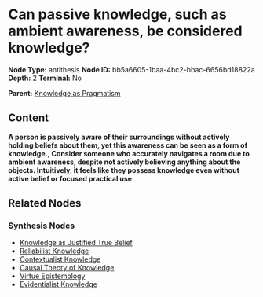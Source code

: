 # Can passive knowledge, such as ambient awareness, be considered knowledge?

**Node Type:** antithesis
**Node ID:** bb5a6605-1baa-4bc2-bbac-6656bd18822a
**Depth:** 2
**Terminal:** No

**Parent:** [Knowledge as Pragmatism](knowledge-as-pragmatism-thesis-809d9692-c145-4622-889b-65edccbfde29.md)

## Content

**A person is passively aware of their surroundings without actively holding beliefs about them, yet this awareness can be seen as a form of knowledge.**, **Consider someone who accurately navigates a room due to ambient awareness, despite not actively believing anything about the objects. Intuitively, it feels like they possess knowledge even without active belief or focused practical use.**

## Related Nodes

### Synthesis Nodes

- [Knowledge as Justified True Belief](knowledge-as-justified-true-belief-synthesis-20d9e427-c722-405b-b763-c50057f3f03c.md)
- [Reliabilist Knowledge](reliabilist-knowledge-synthesis-39c051d4-b9e7-4eca-8450-82df74cd9519.md)
- [Contextualist Knowledge](contextualist-knowledge-synthesis-93bee04f-150e-4686-ac45-c85acedfb5db.md)
- [Causal Theory of Knowledge](causal-theory-of-knowledge-synthesis-41ded06c-6d0f-456a-b47d-d275c7e4054e.md)
- [Virtue Epistemology](virtue-epistemology-synthesis-b21afb01-928a-4a07-bd62-53cb05c919ec.md)
- [Evidentialist Knowledge](evidentialist-knowledge-synthesis-7bc70333-bda0-499d-9144-ee5b1e41b165.md)
